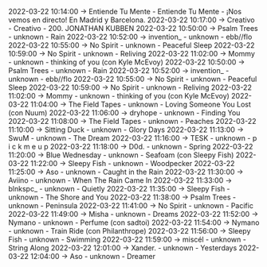 2022-03-22 10:14:00 -> Entiende Tu Mente - Entiende Tu Mente - ¡Nos vemos en directo! En Madrid y Barcelona.
2022-03-22 10:17:00 -> Creativo - Creativo - 200. JONATHAN KUBBEN
2022-03-22 10:50:00 -> Psalm Trees - unknown - Rain
2022-03-22 10:52:00 -> invention_ - unknown - ebb//flo
2022-03-22 10:55:00 -> No Spirit - unknown - Peaceful Sleep
2022-03-22 10:59:00 -> No Spirit - unknown - Reliving
2022-03-22 11:02:00 -> Mommy - unknown - thinking of you (con Kyle McEvoy)
2022-03-22 10:50:00 -> Psalm Trees - unknown - Rain
2022-03-22 10:52:00 -> invention_ - unknown - ebb//flo
2022-03-22 10:55:00 -> No Spirit - unknown - Peaceful Sleep
2022-03-22 10:59:00 -> No Spirit - unknown - Reliving
2022-03-22 11:02:00 -> Mommy - unknown - thinking of you (con Kyle McEvoy)
2022-03-22 11:04:00 -> The Field Tapes - unknown - Loving Someone You Lost (con Nuum)
2022-03-22 11:06:00 -> dryhope - unknown - Finding You
2022-03-22 11:08:00 -> The Field Tapes - unknown - Peaches
2022-03-22 11:10:00 -> Sitting Duck - unknown - Glory Days
2022-03-22 11:13:00 -> SwuM - unknown - The Dream
2022-03-22 11:16:00 -> TESK - unknown - p i c k m e u p
2022-03-22 11:18:00 -> D0d. - unknown - Spring
2022-03-22 11:20:00 -> Blue Wednesday - unknown - Seafoam (con Sleepy Fish)
2022-03-22 11:22:00 -> Sleepy Fish - unknown - Woodpecker
2022-03-22 11:25:00 -> Aso - unknown - Caught in the Rain
2022-03-22 11:30:00 -> Aviino - unknown - When The Rain Came In
2022-03-22 11:33:00 -> blnkspc_ - unknown - Quietly
2022-03-22 11:35:00 -> Sleepy Fish - unknown - The Shore and You
2022-03-22 11:38:00 -> Psalm Trees - unknown - Peninsula
2022-03-22 11:41:00 -> No Spirit - unknown - Pacific
2022-03-22 11:49:00 -> Misha - unknown - Dreams
2022-03-22 11:52:00 -> Nymano - unknown - Perfume (con sadtoi)
2022-03-22 11:54:00 -> Nymano - unknown - Train Ride (con Philanthrope)
2022-03-22 11:56:00 -> Sleepy Fish - unknown - Swimming
2022-03-22 11:59:00 -> miscél - unknown - String Along
2022-03-22 12:01:00 -> Xander. - unknown - Yesterdays
2022-03-22 12:04:00 -> Aso - unknown - Dreamer
